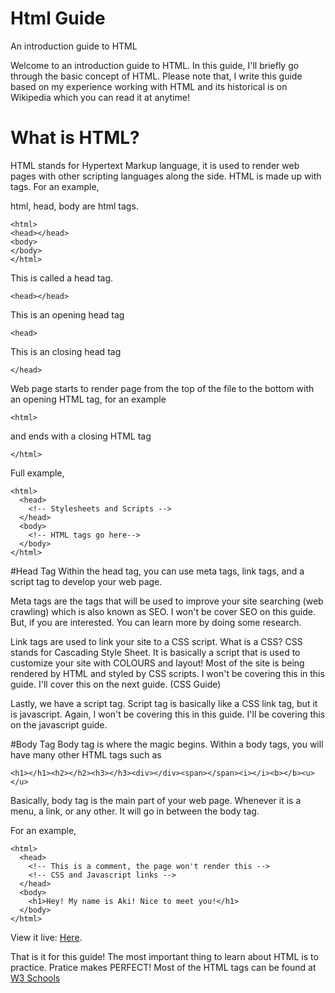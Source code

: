 # Html Guide
An introduction guide to HTML

Welcome to an introduction guide to HTML. In this guide, I'll briefly go through the basic concept of HTML. Please note that, I write this guide based on my experience working with HTML and its historical is on Wikipedia which you can read it at anytime!

# What is HTML?

HTML stands for Hypertext Markup language, it is used to render web pages with other scripting languages along the side.
HTML is made up with tags. For an example,

html, head, body are html tags.
```
<html>
<head></head>
<body>
</body>
</html>
```


This is called a head tag.
```
<head></head>
```

This is an opening head tag
```
<head>
```

This is an closing head tag
```
</head>
```

Web page starts to render page from the top of the file to the bottom with an opening HTML tag, for an example
```
<html>
```
and ends with a closing HTML tag
```
</html>
```

Full example,
```
<html>
  <head>
    <!-- Stylesheets and Scripts -->
  </head>
  <body>
    <!-- HTML tags go here-->
  </body>
</html>
```

#Head Tag
Within the head tag, you can use meta tags, link tags, and a script tag to develop your web page.

Meta tags are the tags that will be used to improve your site searching (web crawling) which is also known as SEO. I won't be cover SEO on this guide. But, if you are interested. You can learn more by doing some research.

Link tags are used to link your site to a CSS script. What is a CSS? CSS stands for Cascading Style Sheet. It is basically a script that is used to customize your site with COLOURS and layout! Most of the site is being rendered by HTML and styled by CSS scripts. I won't be covering this in this guide. I'll cover this on the next guide. (CSS Guide)

Lastly, we have a script tag. Script tag is basically like a CSS link tag, but it is javascript. Again, I won't be covering this in this guide. I'll be covering this on the javascript guide.

#Body Tag
Body tag is where the magic begins. Within a body tags, you will have many other HTML tags such as
```
<h1></h1><h2></h2><h3></h3><div></div><span></span><i></i><b></b><u></u>
```

Basically, body tag is the main part of your web page. Whenever it is a menu, a link, or any other. It will go in between the body tag.

For an example,

```
<html>
  <head>
    <!-- This is a comment, the page won't render this -->
    <!-- CSS and Javascript links -->
  </head>
  <body>
    <h1>Hey! My name is Aki! Nice to meet you!</h1>
  </body>
</html>
```

View it live: [Here](https://akkarachaiwangcharoensap.github.io/html-guide/).

That is it for this guide! The most important thing to learn about HTML is to practice. Pratice makes PERFECT! Most of the HTML tags can be found at [W3 Schools](http://www.w3schools.com/html/)
